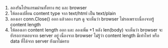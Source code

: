 1. ลองรันโปรแกรมผ่านทั้งทาง nc และ browser
2. ให้ลองเปลี่ยน content type จาก text/html เป็น text/plain
3. ลองเอา conn.Close() ออก แล้วลอง run ดู จะเห็นว่า browser ไม่รอเพราะเนื่องจากรู้ content length
4. ให้ลองเอา content length ออก และ ลองเพิ่ม +1 หลัง len(body) จะเห็นว่า browser จะยังรอการตอบจาก server อยู่ เนื่องจาก
    browser ไม่รู้ว่า content length มีเท่าไหร่ หรือ data ที่ได้จาก server ยังมาไม่ครบ